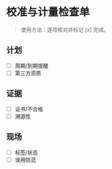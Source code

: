# 校准与计量检查单

> 使用方法：逐项核对并标记 [x] 完成。

## 计划

- [ ] 周期/到期提醒
- [ ] 第三方资质

## 证据

- [ ] 证书/不合格
- [ ] 溯源性

## 现场

- [ ] 标签/状态
- [ ] 误用防范
